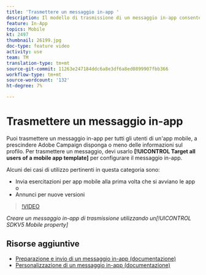 ```yaml
---
title: 'Trasmettere un messaggio in-app '
description: Il modello di trasmissione di un messaggio in-app consente di eseguire il targeting di tutti gli utenti dell'app mobile con  Adobe Campaign Standard (ACS)
feature: In-App
topics: Mobile
kt: 2497
thumbnail: 26199.jpg
doc-type: feature video
activity: use
team: TM
translation-type: tm+mt
source-git-commit: 11263e247184ddc6a8e3df6a8ed0899907fbb366
workflow-type: tm+mt
source-wordcount: '132'
ht-degree: 7%

---
```



# Trasmettere un messaggio in-app

Puoi trasmettere un messaggio in-app per tutti gli utenti di un&#39;app mobile, a prescindere  Adobe Campaign disponga o meno delle informazioni sul profilo. Per trasmettere un messaggio, devi usarlo **[!UICONTROL Target all users of a mobile app template]** per configurare il messaggio in-app.

Alcuni dei casi di utilizzo pertinenti in questa categoria sono:

* Invia esercitazioni per app mobile alla prima volta che si avviano le app o
* Annunci per nuove versioni

>[!VIDEO](https://video.tv.adobe.com/v/26199?quality=12)

*Creare un messaggio in-app di trasmissione utilizzando un[!UICONTROL SDKV5 Mobile property]*

## Risorse aggiuntive

* [Preparazione e invio di un messaggio in-app (documentazione)](https://docs.adobe.com/content/help/en/campaign-standard/using/communication-channels/in-app-messaging/preparing-and-sending-an-in-app-message.html)
* [Personalizzazione di un messaggio in-app (documentazione)](https://docs.adobe.com/content/help/en/campaign-standard/using/communication-channels/in-app-messaging/customizing-an-in-app-message.html)
